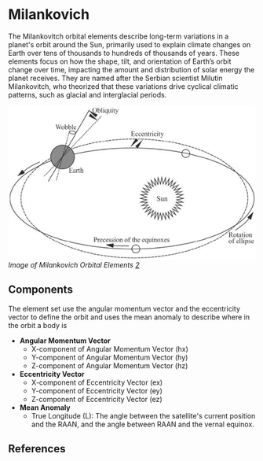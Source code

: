 # Milankovich

The Milankovitch orbital elements describe long-term variations in a planet's orbit around the Sun, primarily used to explain climate changes on Earth over tens of thousands to hundreds of thousands of years. These elements focus on how the shape, tilt, and orientation of Earth’s orbit change over time, impacting the amount and distribution of solar energy the planet receives. They are named after the Serbian scientist Milutin Milankovitch, who theorized that these variations drive cyclical climatic patterns, such as glacial and interglacial periods.

![image](../assets/milan.jpg)
*Image of Milankovich Orbital Elements [2]*

## Components
The element set use the angular momentum vector and the eccentricity vector to define the orbit and uses the mean anomaly to describe where in the orbit a body is
* **Angular Momentum Vector**
    * X-component of Angular Momentum Vector (hx) 
    * Y-component of Angular Momentum Vector (hy)
    * Z-component of Angular Momentum Vector (hz)
* **Eccentricity Vector**
    * X-component of Eccentricity Vector (ex)
    * Y-component of Eccentricity Vector (ey)
    * Z-component of Eccentricity Vector (ez)
* **Mean Anomaly**
    * True Longitude (L): The angle between the satellite's current position and the RAAN, and the angle between RAAN and the vernal equinox.

## References
[1]: https://www.researchgate.net/publication/263032883_On_the_Milankovitch_orbital_elements_for_perturbed_Keplerian_motion#fullTextFileContent
[2]: https://www.researchgate.net/publication/338021512_Utilizing_Maximum_Entropy_Spectral_Analysis_MESA_to_identify_Milankovitch_cycles_in_Lower_Member_of_Miocene_Zhujiang_Formation_in_north_slope_of_Baiyun_Sag_Pearl_River_Mouth_Basin_South_China_Sea
